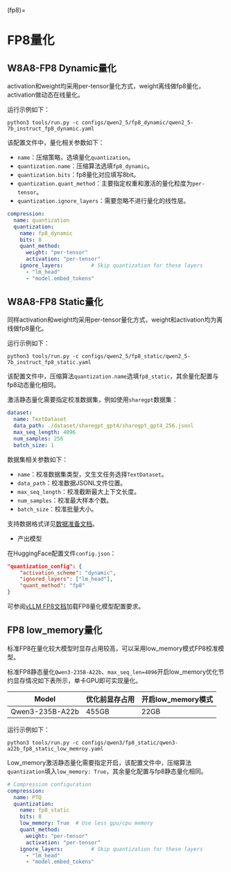 (fp8)=

# FP8量化

## W8A8-FP8 Dynamic量化

activation和weight均采用per-tensor量化方式，weight离线做fp8量化，activation做动态在线量化。

运行示例如下：

```shell
python3 tools/run.py -c configs/qwen2_5/fp8_dynamic/qwen2_5-7b_instruct_fp8_dynamic.yaml
```

该配置文件中，量化相关参数如下：
- `name`：压缩策略，选填量化`quantization`。
- `quantization.name`：压缩算法选填`fp8_dynamic`。
- `quantization.bits`：fp8量化对应填写8bit。
- `quantization.quant_method`：主要指定权重和激活的量化粒度为`per-tensor`。
- `quantization.ignore_layers`：需要忽略不进行量化的线性层。

```yaml
compression:
  name: quantization
  quantization:
    name: fp8_dynamic
    bits: 8
    quant_method:
      weight: "per-tensor"
      activation: "per-tensor"
    ignore_layers:         # Skip quantization for these layers
      - "lm_head"
      - "model.embed_tokens"
```


## W8A8-FP8 Static量化

同样activation和weight均采用per-tensor量化方式，weight和activation均为离线做fp8量化。

运行示例如下：

```shell
python3 tools/run.py -c configs/qwen2_5/fp8_static/qwen2_5-7b_instruct_fp8_static.yaml
```

该配置文件中，压缩算法`quantization.name`选填`fp8_static`，其余量化配置与fp8动态量化相同。

激活静态量化需要指定校准数据集，例如使用`sharegpt`数据集：

```yaml
dataset:
  name: TextDataset
  data_path: ./dataset/sharegpt_gpt4/sharegpt_gpt4_256.jsonl
  max_seq_length: 4096
  num_samples: 256
  batch_size: 1
```

数据集相关参数如下：
- `name`：校准数据集类型，文生文任务选择`TextDataset`。
- `data_path`：校准数据JSONL文件位置。
- `max_seq_length`：校准截断最大上下文长度。
- `num_samples`：校准最大样本个数。
- `batch_size`：校准批量大小。

支持数据格式详见[数据准备文档](../design/prepare_dataset.md)。


- 产出模型

在HuggingFace配置文件`config.json`：

```json
"quantization_config": {
    "activation_scheme": "dynamic",
    "ignored_layers": ["lm_head"],
    "quant_method": "fp8"
}
```

可参阅[vLLM FP8文档](https://docs.vllm.ai/en/stable/features/quantization/fp8.html)加载FP8量化模型配置要求。

## FP8 low_memory量化

标准FP8在量化较大模型时显存占用较高，可以采用low_memory模式FP8校准模型。

标准FP8静态量化`Qwen3-235B-A22b`、`max_seq_len=4096`开启low_memory优化节约显存情况如下表所示，单卡GPU即可实现量化。

| Model                         | 优化前显存占用 | 开启low_memory模式 |
|-------------------------------|--------------|------------|
| Qwen3-235B-A22b               | 455GB        | 22GB |


运行示例如下：

```shell
python3 tools/run.py -c configs/qwen3/fp8_static/qwen3-a22b_fp8_static_low_memroy.yaml
```

Low_memory激活静态量化需要指定开启，该配置文件中，压缩算法`quantization`填入`low_memory: True`，其余量化配置与fp8静态量化相同。


```yaml
# Compression configuration
compression:
  name: PTQ
  quantization:
    name: fp8_static
    bits: 8
    low_memory: True  # Use less gpu/cpu memory
    quant_method:
      weight: "per-tensor"
      activation: "per-tensor"
    ignore_layers:         # Skip quantization for these layers
      - "lm_head"
      - "model.embed_tokens"
```